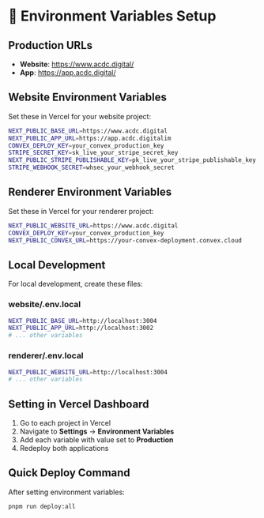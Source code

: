 # 🔧 Environment Variables Setup

## Production URLs
- **Website**: https://www.acdc.digital/
- **App**: https://app.acdc.digital/

## Website Environment Variables
Set these in Vercel for your website project:

```bash
NEXT_PUBLIC_BASE_URL=https://www.acdc.digital
NEXT_PUBLIC_APP_URL=https://app.acdc.digitalim
CONVEX_DEPLOY_KEY=your_convex_production_key
STRIPE_SECRET_KEY=sk_live_your_stripe_secret_key
NEXT_PUBLIC_STRIPE_PUBLISHABLE_KEY=pk_live_your_stripe_publishable_key
STRIPE_WEBHOOK_SECRET=whsec_your_webhook_secret
```

## Renderer Environment Variables
Set these in Vercel for your renderer project:

```bash
NEXT_PUBLIC_WEBSITE_URL=https://www.acdc.digital
CONVEX_DEPLOY_KEY=your_convex_production_key
NEXT_PUBLIC_CONVEX_URL=https://your-convex-deployment.convex.cloud
```

## Local Development
For local development, create these files:

### website/.env.local
```bash
NEXT_PUBLIC_BASE_URL=http://localhost:3004
NEXT_PUBLIC_APP_URL=http://localhost:3002
# ... other variables
```

### renderer/.env.local
```bash
NEXT_PUBLIC_WEBSITE_URL=http://localhost:3004
# ... other variables
```

## Setting in Vercel Dashboard

1. Go to each project in Vercel
2. Navigate to **Settings** → **Environment Variables**
3. Add each variable with value set to **Production**
4. Redeploy both applications

## Quick Deploy Command
After setting environment variables:
```bash
pnpm run deploy:all
``` 